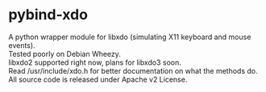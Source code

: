pybind-xdo
==========

A python wrapper module for libxdo (simulating X11 keyboard and mouse events).  
Tested poorly on Debian Wheezy.  
libxdo2 supported right now, plans for libxdo3 soon.  
Read /usr/include/xdo.h for better documentation on what the methods do.  
All source code is released under Apache v2 License.
